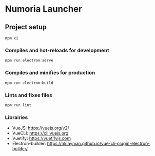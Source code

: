 # Numoria Launcher

## Project setup
```
npm ci
```

### Compiles and hot-reloads for development
```
npm run electron:serve
```

### Compiles and minifies for production
```
npm run electron:build
```

### Lints and fixes files
```
npm run lint
```

### Librairies

- VueJS: https://vuejs.org/v2/
- VueCLI: https://cli.vuejs.org
- Vuetify: https://vuetifyjs.com
- Electron-builder: https://nklayman.github.io/vue-cli-plugin-electron-builder/